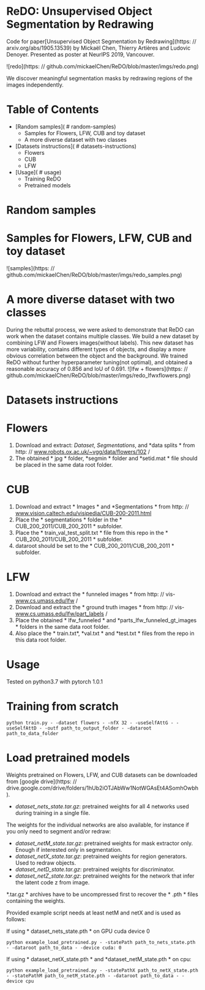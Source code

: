 # ReDO: Unsupervised Object Segmentation by Redrawing

Code for paper[Unsupervised Object Segmentation by Redrawing](https: // arxiv.org/abs/1905.13539) by Mickaël Chen, Thierry Artières and Ludovic Denoyer. Presented as poster at NeurIPS 2019, Vancouver.

![redo](https: // github.com/mickaelChen/ReDO/blob/master/imgs/redo.png)

We discover meaningful segmentation masks by redrawing regions of the images independently.

# Table of Contents

- [Random samples](  # random-samples)
  * Samples for Flowers, LFW, CUB and toy dataset
  * A more diverse dataset with two classes
- [Datasets instructions](  # datasets-instructions)
  * Flowers
  * CUB
  * LFW
- [Usage](  # usage)
  * Training ReDO
  * Pretrained models

# Random samples

# Samples for Flowers, LFW, CUB and toy dataset
![samples](https: // github.com/mickaelChen/ReDO/blob/master/imgs/redo_samples.png)

# A more diverse dataset with two classes

During the rebuttal process, we were asked to demonstrate that ReDO can work when the dataset contains multiple classes.
We build a new dataset by combining LFW and Flowers images(without labels). This new dataset has more variability,
contains different types of objects, and display a more obvious correlation between the object and the background.
We trained ReDO without further hyperparameter tuning(not optimal), and obtained a reasonable accuracy of 0.856 and IoU of 0.691.
![lfw + flowers](https: // github.com/mickaelChen/ReDO/blob/master/imgs/redo_lfwxflowers.png)

# Datasets instructions

# Flowers
1. Download and extract: *Dataset*, *Segmentations*, and *data splits * from http: // www.robots.ox.ac.uk/~vgg/data/flowers/102 /
2. The obtained * jpg * folder, *segmin * folder and *setid.mat * file should be placed in the same data root folder.

# CUB
1. Download and extract * Images * and *Segmentations * from http: // www.vision.caltech.edu/visipedia/CUB-200-2011.html
2. Place the * segmentations * folder in the * CUB_200_2011/CUB_200_2011 * subfolder.
3. Place the * train_val_test_split.txt * file from this repo in the * CUB_200_2011/CUB_200_2011 * subfolder.
4. dataroot should be set to the * CUB_200_2011/CUB_200_2011 * subfolder.

# LFW
1. Download and extract the * funneled images * from http: // vis-www.cs.umass.edu/lfw /
2. Download and extract the * ground truth images * from http: // vis-www.cs.umass.edu/lfw/part_labels /
3. Place the obtained * lfw_funneled * and *parts_lfw_funneled_gt_images * folders in the same data root folder.
4. Also place the * train.txt*, *val.txt * and *test.txt * files from the repo in this data root folder.


# Usage

Tested on python3.7 with pytorch 1.0.1

# Training from scratch

```
python train.py - -dataset flowers - -nfX 32 - -useSelfAttG - -useSelfAttD - -outf path_to_output_folder - -dataroot path_to_data_folder
```

# Load pretrained models
Weights pretrained on Flowers, LFW, and CUB datasets can be downloaded from [google drive](https: // drive.google.com/drive/folders/1hUb2iOTJAbWw1NotWGAsEt4ASomhOwbh).

- *dataset_nets_state.tar.gz*: pretrained weights for all 4 networks used during training in a single file.

The weights for the individual networks are also available, for instance if you only need to segment and/or redraw:

- *dataset_netM_state.tar.gz*: pretrained weights for mask extractor only. Enough if interested only in segmentation.
- *dataset_netX_state.tar.gz*: pretrained weights for region generators. Used to redraw objects.
- *dataset_netD_state.tar.gz*: pretrained weights for discriminator.
- *dataset_netZ_state.tar.gz*: pretrained weights for the network that infer the latent code z from image.

*.tar.gz * archives have to be uncompressed first to recover the * .pth * files containing the weights.

Provided example script needs at least netM and netX and is used as follows:

If using * dataset_nets_state.pth * on GPU cuda device 0

```
python example_load_pretrained.py - -statePath path_to_nets_state.pth - -dataroot path_to_data - -device cuda: 0
```

If using * dataset_netX_state.pth * and *dataset_netM_state.pth * on cpu:
```
python example_load_pretrained.py - -statePathX path_to_netX_state.pth - -statePathM path_to_netM_state.pth - -dataroot path_to_data - -device cpu
```
